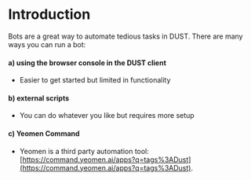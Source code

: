 # Introduction

Bots are a great way to automate tedious tasks in DUST. There are many ways you can run a bot:

#### a) using the browser console in the DUST client

- Easier to get started but limited in functionality

#### b) external scripts

- You can do whatever you like but requires more setup

#### c) Yeomen Command

- Yeomen is a third party automation tool: [https://command.yeomen.ai/apps?q=tags%3ADust](https://command.yeomen.ai/apps?q=tags%3ADust).
